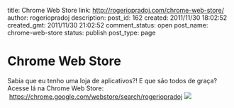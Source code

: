 title: Chrome Web Store
link: http://rogeriopradoj.com/chrome-web-store/
author: rogeriopradoj
description: 
post_id: 162
created: 2011/11/30 18:02:52
created_gmt: 2011/11/30 21:02:52
comment_status: open
post_name: chrome-web-store
status: publish
post_type: page

# Chrome Web Store

Sabia que eu tenho uma loja de aplicativos?! E que são todos de graça? Acesse lá na Chrome Web Store:  <https://chrome.google.com/webstore/search/rogeriopradoj> ![](/wp-content/uploads/2011/11/logo-chrome-web-store.png)